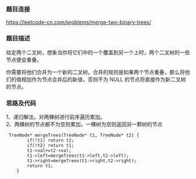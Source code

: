 ### 题目连接
https://leetcode-cn.com/problems/merge-two-binary-trees/

### 题目描述
给定两个二叉树，想象当你将它们中的一个覆盖到另一个上时，两个二叉树的一些节点便会重叠。

你需要将他们合并为一个新的二叉树。合并的规则是如果两个节点重叠，那么将他们的值相加作为节点合并后的新值，否则不为 NULL 的节点将直接作为新二叉树的节点。

### 思路及代码
1、递归解法，对两棵树进行前序遍历累加。  
2、两棵树的节点都不为空则累加，一棵树为空则返回另一颗树的节点  

```
 TreeNode* mergeTrees(TreeNode* t1, TreeNode* t2) {
        if(!t1) return t2;
        if(!t2) return t1;
        t1->val+=t2->val;
        t1->left=mergeTrees(t1->left,t2->left);
        t1->right=mergeTrees(t1->right,t2->right);
        return t1;
    }
```



